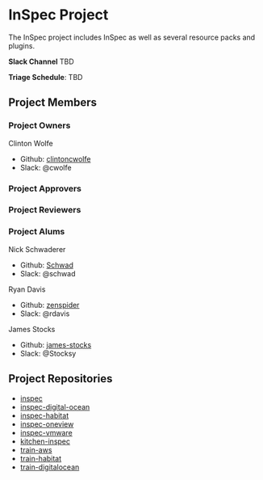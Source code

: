 # InSpec Project

The InSpec project includes InSpec as well as several resource packs and plugins.

**Slack Channel** TBD

**Triage Schedule**: TBD

## Project Members

### Project Owners

Clinton Wolfe

- Github: [clintoncwolfe](https://github.com/clintoncwolfe)
- Slack: @cwolfe

### Project Approvers

### Project Reviewers

### Project Alums

Nick Schwaderer

- Github: [Schwad](https://github.com/Schwad)
- Slack: @schwad

Ryan Davis

- Github: [zenspider](https://github.com/zenspider)
- Slack: @rdavis

James Stocks

- Github: [james-stocks](https://github.com/james-stocks)
- Slack: @Stocksy

## Project Repositories

- [inspec](https://github.com/inspec/inspec)
- [inspec-digital-ocean](https://github.com/inspec/inspec-digital-ocean)
- [inspec-habitat](https://github.com/inspec/inspec-habitat)
- [inspec-oneview](https://github.com/inspec/inspec-habitat)
- [inspec-vmware](https://github.com/inspec/inspec-vmware)
- [kitchen-inspec](https://github.com/inspec/kitchen-inspec)
- [train-aws](https://github.com/inspec/train-aws)
- [train-habitat](https://github.com/inspec/train-habitat)
- [train-digitalocean](https://github.com/inspec/train-digitalocean)
